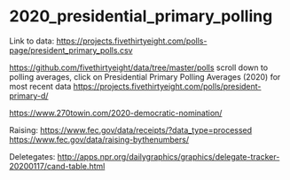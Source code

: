 # 2020_presidential_primary_polling
Link to data: https://projects.fivethirtyeight.com/polls-page/president_primary_polls.csv

https://github.com/fivethirtyeight/data/tree/master/polls
scroll down to polling averages, click on Presidential Primary Polling Averages (2020) for most recent data
https://projects.fivethirtyeight.com/polls/president-primary-d/


https://www.270towin.com/2020-democratic-nomination/

Raising:
https://www.fec.gov/data/receipts/?data_type=processed
https://www.fec.gov/data/raising-bythenumbers/

Deletegates:
http://apps.npr.org/dailygraphics/graphics/delegate-tracker-20200117/cand-table.html

